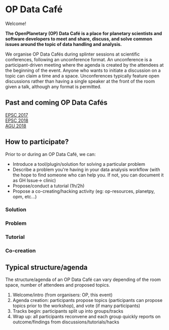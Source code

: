 # OP Data Café

Welcome!

**The OpenPlanetary (OP) Data Café is a place for planetary scientists and software developers to meet and share, discuss, and solve common issues around the topic of data handling and analysis.**

We organise OP Data Cafés during splinter sessions at scientific conferences, following an unconference format. An unconference is a participant-driven meeting where the agenda is created by the attendees at the beginning of the event. Anyone who wants to initiate a discussion on a topic can claim a time and a space. Unconferences typically feature open discussions rather than having a single speaker at the front of the room given a talk, although any format is permitted.

## Past and coming OP Data Cafés

[EPSC 2017](/events/epsc2017)  
[EPSC 2018](/events/epsc2018)  
[AGU 2018](/events/agu2018)

## How to participate?

Prior to or during an OP Data Café, we can:

* Introduce a tool/plugin/solution for solving a particular problem
* Describe a problem you're having in your data analysis workflow (with the hope to find someone who can help you. If not, you can document it as GH Issue-> clinic)
* Propose/conduct a tutorial (1h/2h)
* Propose a co-creating/hacking activity (eg: op-resources, planetpy, opm, etc...)

### Solution

### Problem

### Tutorial

### Co-creation

## Typical structure/agenda

The structure/agenda of an OP Data Café can vary depending of the room space, number of attendees and proposed topics.

1. Welcome/intro (from organisers: OP, this event)
2. Agenda creation: participants propose topics (participants can propose topics prior to the workshop), and vote (if many participants)
3. Tracks begin: participants split up into groups/tracks
4. Wrap up: all participants reconvene and each group quickly reports on outcome/findings from discussions/tutorials/hacks

